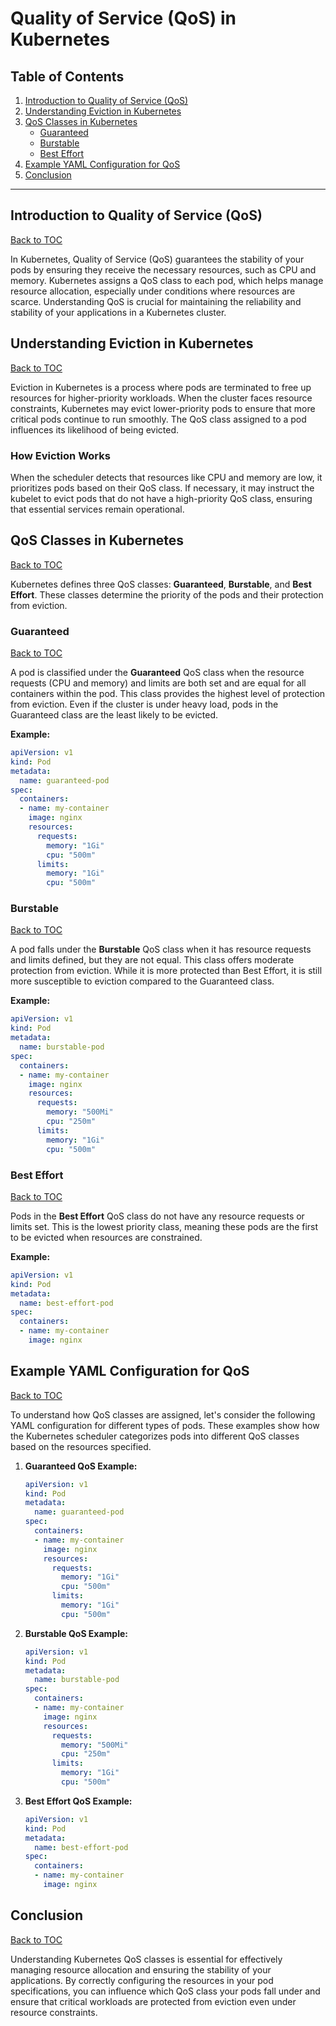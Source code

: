 # Quality of Service (QoS) in Kubernetes

## Table of Contents

1. [Introduction to Quality of Service (QoS)](#introduction-to-quality-of-service-qos)
2. [Understanding Eviction in Kubernetes](#understanding-eviction-in-kubernetes)
3. [QoS Classes in Kubernetes](#qos-classes-in-kubernetes)
   - [Guaranteed](#guaranteed)
   - [Burstable](#burstable)
   - [Best Effort](#best-effort)
4. [Example YAML Configuration for QoS](#example-yaml-configuration-for-qos)
5. [Conclusion](#conclusion)

---

## Introduction to Quality of Service (QoS)

[Back to TOC](#table-of-contents)

In Kubernetes, Quality of Service (QoS) guarantees the stability of your pods by ensuring they receive the necessary resources, such as CPU and memory. Kubernetes assigns a QoS class to each pod, which helps manage resource allocation, especially under conditions where resources are scarce. Understanding QoS is crucial for maintaining the reliability and stability of your applications in a Kubernetes cluster.

## Understanding Eviction in Kubernetes

[Back to TOC](#table-of-contents)

Eviction in Kubernetes is a process where pods are terminated to free up resources for higher-priority workloads. When the cluster faces resource constraints, Kubernetes may evict lower-priority pods to ensure that more critical pods continue to run smoothly. The QoS class assigned to a pod influences its likelihood of being evicted.

### How Eviction Works

When the scheduler detects that resources like CPU and memory are low, it prioritizes pods based on their QoS class. If necessary, it may instruct the kubelet to evict pods that do not have a high-priority QoS class, ensuring that essential services remain operational.

## QoS Classes in Kubernetes

[Back to TOC](#table-of-contents)

Kubernetes defines three QoS classes: **Guaranteed**, **Burstable**, and **Best Effort**. These classes determine the priority of the pods and their protection from eviction.

### Guaranteed

[Back to TOC](#table-of-contents)

A pod is classified under the **Guaranteed** QoS class when the resource requests (CPU and memory) and limits are both set and are equal for all containers within the pod. This class provides the highest level of protection from eviction. Even if the cluster is under heavy load, pods in the Guaranteed class are the least likely to be evicted.

**Example:**

```yaml
apiVersion: v1
kind: Pod
metadata:
  name: guaranteed-pod
spec:
  containers:
  - name: my-container
    image: nginx
    resources:
      requests:
        memory: "1Gi"
        cpu: "500m"
      limits:
        memory: "1Gi"
        cpu: "500m"
```

### Burstable

[Back to TOC](#table-of-contents)

A pod falls under the **Burstable** QoS class when it has resource requests and limits defined, but they are not equal. This class offers moderate protection from eviction. While it is more protected than Best Effort, it is still more susceptible to eviction compared to the Guaranteed class.

**Example:**

```yaml
apiVersion: v1
kind: Pod
metadata:
  name: burstable-pod
spec:
  containers:
  - name: my-container
    image: nginx
    resources:
      requests:
        memory: "500Mi"
        cpu: "250m"
      limits:
        memory: "1Gi"
        cpu: "500m"
```

### Best Effort

[Back to TOC](#table-of-contents)

Pods in the **Best Effort** QoS class do not have any resource requests or limits set. This is the lowest priority class, meaning these pods are the first to be evicted when resources are constrained.

**Example:**

```yaml
apiVersion: v1
kind: Pod
metadata:
  name: best-effort-pod
spec:
  containers:
  - name: my-container
    image: nginx
```

## Example YAML Configuration for QoS

[Back to TOC](#table-of-contents)

To understand how QoS classes are assigned, let's consider the following YAML configuration for different types of pods. These examples show how the Kubernetes scheduler categorizes pods into different QoS classes based on the resources specified.

1. **Guaranteed QoS Example:**

   ```yaml
   apiVersion: v1
   kind: Pod
   metadata:
     name: guaranteed-pod
   spec:
     containers:
     - name: my-container
       image: nginx
       resources:
         requests:
           memory: "1Gi"
           cpu: "500m"
         limits:
           memory: "1Gi"
           cpu: "500m"
   ```

2. **Burstable QoS Example:**

   ```yaml
   apiVersion: v1
   kind: Pod
   metadata:
     name: burstable-pod
   spec:
     containers:
     - name: my-container
       image: nginx
       resources:
         requests:
           memory: "500Mi"
           cpu: "250m"
         limits:
           memory: "1Gi"
           cpu: "500m"
   ```

3. **Best Effort QoS Example:**

   ```yaml
   apiVersion: v1
   kind: Pod
   metadata:
     name: best-effort-pod
   spec:
     containers:
     - name: my-container
       image: nginx
   ```

## Conclusion

[Back to TOC](#table-of-contents)

Understanding Kubernetes QoS classes is essential for effectively managing resource allocation and ensuring the stability of your applications. By correctly configuring the resources in your pod specifications, you can influence which QoS class your pods fall under and ensure that critical workloads are protected from eviction even under resource constraints.
